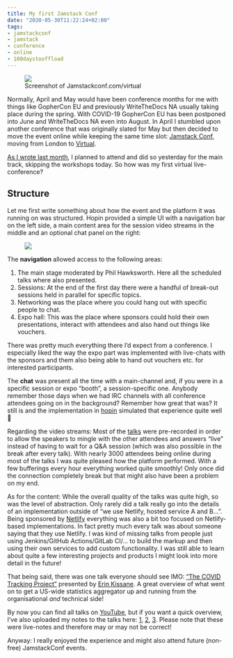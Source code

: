 ```yaml
---
title: My first Jamstack Conf
date: "2020-05-30T11:22:24+02:00"
tags:
- jamstackconf
- jamstack
- conference
- online
- 100daystooffload
---
```


<figure><img src="/media/2020/Screenshot%202020-05-29%20at%2010.15.40.png"><figcaption>Screenshot of Jamstackconf.com/virtual</figcaption></figure>

Normally, April and May would have been conference months for me with things like GopherCon EU and previously WriteTheDocs NA usually taking place during the spring. With COVID-19 GopherCon EU has been postponed into June and WriteTheDocs NA even into August. In April I stumbled upon another conference that was originally slated for May but then decided to move the event online while keeping the same time slot: [Jamstack Conf](https://jamstackconf.com/), moving from London to [Virtual](https://jamstackconf.com/virtual/).

[As I wrote last month](https://zerokspot.com/weblog/2020/04/18/jamstackconf-goes-virtual/), I planned to attend and did so yesterday for the main track, skipping the workshops today. So how was my first virtual live-conference?

## Structure

Let me first write something about how the event and the platform it was running on was structured. Hopin provided a simple UI with a navigation bar on the left side, a main content area for the session video streams in the middle and an optional chat panel on the right:

<figure><img src="/media/2020/hopin-elements.png"><figcaption></figcaption></figure>

The **navigation** allowed access to the following areas:
1. The main stage moderated by Phil Hawksworth. Here all the scheduled talks where also presented.
2. Sessions: At the end of the first day there were a handful of break-out sessions held in parallel for specific topics.
3. Networking was the place where you could hang out with specific people to chat.
4. Expo hall: This was the place where sponsors could hold their own presentations, interact with attendees and also hand out things like vouchers.

There was pretty much everything there I’d expect from a conference. I especially liked the way the expo part was implemented with live-chats with the sponsors and them also being able to hand out vouchers etc. for interested participants.

The **chat** was present all the time with a main-channel and, if you were in a specific session or expo “booth”, a session-specific one. Anybody remember those days when we had IRC channels with all conference attendees going on in the background? Remember how great that was? It still is and the implementation in [hopin](https://hopin.to/) simulated that experience quite well 🙂

Regarding the video streams: Most of the [talks](https://jamstackconfvirtual.sched.com/) were pre-recorded in order to allow the speakers to mingle with the other attendees and answers “live” instead of having to wait for a Q&A session (which was also possible in the break after every talk). With nearly 3000 attendees being online during most of the talks I was quite pleased how the platform performed. With a few bufferings every hour everything worked quite smoothly! Only once did the connection completely break but that might also have been a problem on my end.

As for the content: While the overall quality of the talks was quite high, so was the level of abstraction. Only rarely did a talk really go into the details of an implementation outside of “we use Netlify, hosted service A and B…”. Being sponsored by [Netlify](https://www.netlify.com/) everything was also a bit too focused on Netlify-based implementations. In fact pretty much every talk was about someone saying that they use Netlify. I was kind of missing talks from people just using Jenkins/GitHub Actions/GitLab CI/… to build the markup and then using their own services to add custom functionality.  I was still able to learn about quite a few interesting projects and products I might look into more detail in the future! 

That being said, there was one talk everyone should see IMO: [“The COVID Tracking Project”](https://www.youtube.com/watch?v=ryngYoHXNfQ) presented by [Erin Kissane](http://incisive.nu/about/). A great overview of what went on to get a US-wide statistics aggregator up and running from the organisational *and* technical side!

By now you can find all talks on [YouTube](https://www.youtube.com/playlist?list=PL58Wk5g77lF8jzqp_1cViDf-WilJsAvqT), but if you want a quick overview, I’ve also uploaded my notes to the talks here: [1](https://files.zerokspot.com/sketchnotes/jamstackconf-virtual-2020/001.jpg), [2](https://files.zerokspot.com/sketchnotes/jamstackconf-virtual-2020/002.jpg), [3](https://files.zerokspot.com/sketchnotes/jamstackconf-virtual-2020/003.jpg). Please note that these were live-notes and therefore may or may not be correct!

Anyway: I really enjoyed the experience and might also attend future (non-free) JamstackConf events. 
